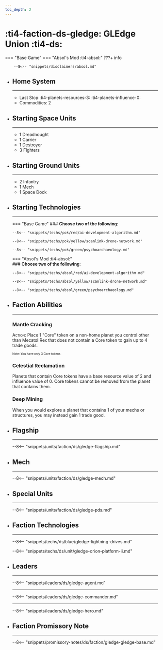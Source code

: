 ```yaml
---
toc_depth: 2
---
```


# :ti4-faction-ds-gledge: GLEdge Union :ti4-ds:
=== "Base Game"
=== "Absol's Mod :ti4-absol:" 
    ???+ info

        --8<-- "snippets/disclaimers/absol.md"

<div class="grid cards" markdown>

-   ## __Home System__

    ---

    * Last Stop :ti4-planets-resources-3: :ti4-planets-influence-0:
    * Commodities: 2

</div>

<div class="grid cards" markdown>

-   ## __Starting Space Units__

    ---

    * 1 Dreadnought
    * 1 Carrier
    * 1 Destroyer
    * 3 Fighters

-   ## __Starting Ground Units__

    ---

    * 2 Infantry
    * 1 Mech
    * 1 Space Dock

-   ## __Starting Technologies__

    ---
    === "Base Game"
        ### **Choose two of the following**:

        --8<-- "snippets/techs/pok/red/ai-development-algorithm.md"

        --8<-- "snippets/techs/pok/yellow/scanlink-drone-network.md"

        --8<-- "snippets/techs/pok/green/psychoarchaeology.md"

    === "Absol's Mod :ti4-absol:"  
        ### **Choose two of the following**:

        --8<-- "snippets/techs/absol/red/ai-development-algorithm.md"

        --8<-- "snippets/techs/absol/yellow/scanlink-drone-network.md"

        --8<-- "snippets/techs/absol/green/psychoarchaeology.md"

-   ## __Faction Abilities__

    ---
    ### **Mantle Cracking**
    
    <span style="font-variant:small-caps;">Action</span>: Place 1 "Core" token on a non-home planet you control other than Mecatol Rex that does not contain a Core token to gain up to 4 trade goods.

    <sup><sub>Note: You have only 3 Core tokens</sub></sup>

    ### **Celestial Reclamation**
    
    Planets that contain Core tokens have a base resource value of 2 and influence value of 0. 
    Core tokens cannot be removed from the planet that contains them.

    ### **Deep Mining**
    
    When you would explore a planet that contains 1 of your mechs or structures, you may instead gain 1 trade good.

-   ## __Flagship__

    ---
    --8<-- "snippets/units/faction/ds/gledge-flagship.md"

-   ## __Mech__

    ---
    --8<-- "snippets/units/faction/ds/gledge-mech.md"

</div>

<div class="grid cards" markdown>

-   ## __Special Units__

    ---
    --8<-- "snippets/units/faction/ds/gledge-pds.md"

</div>

<div class="grid cards" markdown>

-   ## __Faction Technologies__

    ---

    --8<-- "snippets/techs/ds/blue/gledge-lightning-drives.md"

    --8<-- "snippets/techs/ds/unit/gledge-orion-platform-ii.md"


-   ## __Leaders__

    ---
    
    --8<-- "snippets/leaders/ds/gledge-agent.md"

    ---

    --8<-- "snippets/leaders/ds/gledge-commander.md"

    ---

    --8<-- "snippets/leaders/ds/gledge-hero.md"

-   ## __Faction Promissory Note__

    ---
    --8<-- "snippets/promissory-notes/ds/faction/gledge-gledge-base.md"

</div>